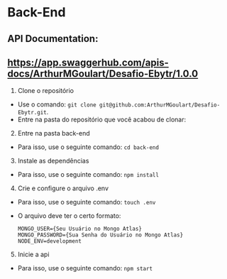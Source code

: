 # Back-End

## API Documentation:
## https://app.swaggerhub.com/apis-docs/ArthurMGoulart/Desafio-Ebytr/1.0.0

1. Clone o repositório

  - Use o comando: `git clone git@github.com:ArthurMGoulart/Desafio-Ebytr.git`.
  - Entre na pasta do repositório que você acabou de clonar:

2. Entre na pasta back-end
  
  - Para isso, use o seguinte comando: `cd back-end`

3. Instale as dependências

  - Para isso, use o seguinte comando: `npm install`

4. Crie e configure o arquivo .env
  
  - Para isso, use o seguinte comando: `touch .env`

  - O arquivo deve ter o certo formato:
    ```shell
    MONGO_USER={Seu Usuário no Mongo Atlas}
    MONGO_PASSWORD={Sua Senha do Usuário no Mongo Atlas}
    NODE_ENV=development
    ```

 5. Inicie a api
  - Para isso, use o seguinte comando: `npm start`